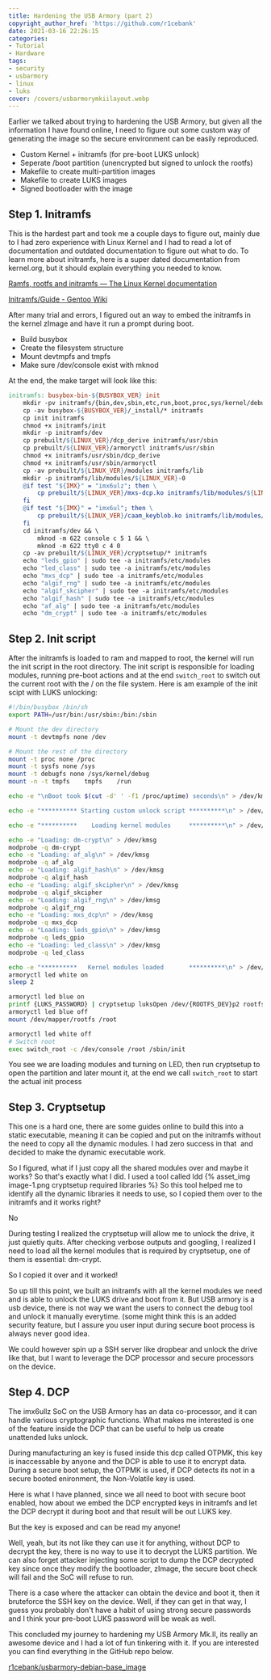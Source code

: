 ```yaml
---
title: Hardening the USB Armory (part 2)
copyright_author_href: 'https://github.com/r1cebank'
date: 2021-03-16 22:26:15
categories:
- Tutorial
- Hardware
tags:
- security
- usbarmory
- linux
- luks
cover: /covers/usbarmorymkiilayout.webp
---
```

Earlier we talked about trying to hardening the USB Armory, but given all the information I have found online, I need to figure out some custom way of generating the image so the secure environment can be easily reproduced.

- Custom Kernel + initramfs (for pre-boot LUKS unlock)
- Seperate /boot partition (unencrypted but signed to unlock the rootfs)
- Makefile to create multi-partition images
- Makefile to create LUKS images
- Signed bootloader with the image

## Step 1. Initramfs

This is the hardest part and took me a couple days to figure out, mainly due to I had zero experience with Linux Kernel and I had to read a lot of documentation and outdated documentation to figure out what to do. To learn more about initramfs, here is a super dated documentation from kernel.org, but it should explain everything you needed to know.

[Ramfs, rootfs and initramfs — The Linux Kernel documentation](https://www.kernel.org/doc/html/latest/filesystems/ramfs-rootfs-initramfs.html)

[Initramfs/Guide - Gentoo Wiki](https://wiki.gentoo.org/wiki/Initramfs/Guide)

After many trial and errors, I figured out an way to embed the initramfs in the kernel zImage and have it run a prompt during boot.

- Build busybox
- Create the filesystem structure
- Mount devtmpfs and tmpfs
- Make sure /dev/console exist with mknod

At the end, the make target will look like this:

```makefile
initramfs: busybox-bin-${BUSYBOX_VER} init
    mkdir -pv initramfs/{bin,dev,sbin,etc,run,boot,proc,sys/kernel/debug,usr/{bin,sbin},lib/modules,mnt/root,root}
    cp -av busybox-${BUSYBOX_VER}/_install/* initramfs
    cp init initramfs
    chmod +x initramfs/init
    mkdir -p initramfs/dev
    cp prebuilt/${LINUX_VER}/dcp_derive initramfs/usr/sbin
    cp prebuilt/${LINUX_VER}/armoryctl initramfs/usr/sbin
    chmod +x initramfs/usr/sbin/dcp_derive
    chmod +x initramfs/usr/sbin/armoryctl
    cp -av prebuilt/${LINUX_VER}/modules initramfs/lib
    mkdir -p initramfs/lib/modules/${LINUX_VER}-0
    @if test "${IMX}" = "imx6ulz"; then \
        cp prebuilt/${LINUX_VER}/mxs-dcp.ko initramfs/lib/modules/${LINUX_VER}-0/extra; \
    fi
    @if test "${IMX}" = "imx6ul"; then \
        cp prebuilt/${LINUX_VER}/caam_keyblob.ko initramfs/lib/modules/${LINUX_VER}-0/extra; \
    fi
    cd initramfs/dev && \
        mknod -m 622 console c 5 1 && \
        mknod -m 622 tty0 c 4 0
    cp -av prebuilt/${LINUX_VER}/cryptsetup/* initramfs
    echo "leds_gpio" | sudo tee -a initramfs/etc/modules
    echo "led_class" | sudo tee -a initramfs/etc/modules
    echo "mxs_dcp" | sudo tee -a initramfs/etc/modules
    echo "algif_rng" | sudo tee -a initramfs/etc/modules
    echo "algif_skcipher" | sudo tee -a initramfs/etc/modules
    echo "algif_hash" | sudo tee -a initramfs/etc/modules
    echo "af_alg" | sudo tee -a initramfs/etc/modules
    echo "dm_crypt" | sudo tee -a initramfs/etc/modules
```

## Step 2. Init script

After the initramfs is loaded to ram and mapped to root, the kernel will run the init script in the root directory. The init script is responsible for loading modules, running pre-boot actions and at the end `switch_root` to switch out the current root with the / on the file system. Here is am example of the init scipt with LUKS unlocking:

```sh
#!/bin/busybox /bin/sh
export PATH=/usr/bin:/usr/sbin:/bin:/sbin

# Mount the dev directory
mount -t devtmpfs none /dev

# Mount the rest of the directory
mount -t proc none /proc
mount -t sysfs none /sys
mount -t debugfs none /sys/kernel/debug
mount -n -t tmpfs    tmpfs    /run

echo -e "\nBoot took $(cut -d' ' -f1 /proc/uptime) seconds\n" > /dev/kmsg

echo -e "********** Starting custom unlock script **********\n" > /dev/kmsg

echo -e "**********    Loading kernel modules     **********\n" > /dev/kmsg

echo -e "Loading: dm-crypt\n" > /dev/kmsg
modprobe -q dm-crypt
echo -e "Loading: af_alg\n" > /dev/kmsg
modprobe -q af_alg
echo -e "Loading: algif_hash\n" > /dev/kmsg
modprobe -q algif_hash
echo -e "Loading: algif_skcipher\n" > /dev/kmsg
modprobe -q algif_skcipher
echo -e "Loading: algif_rng\n" > /dev/kmsg
modprobe -q algif_rng
echo -e "Loading: mxs_dcp\n" > /dev/kmsg
modprobe -q mxs_dcp
echo -e "Loading: leds_gpio\n" > /dev/kmsg
modprobe -q leds_gpio
echo -e "Loading: led_class\n" > /dev/kmsg
modprobe -q led_class

echo -e "**********   Kernel modules loaded       **********\n" > /dev/kmsg
armoryctl led white on
sleep 2

armoryctl led blue on
printf {LUKS_PASSWORD} | cryptsetup luksOpen /dev/{ROOTFS_DEV}p2 rootfs -d -
armoryctl led blue off
mount /dev/mapper/rootfs /root

armoryctl led white off
# Switch root
exec switch_root -c /dev/console /root /sbin/init
```

You see we are loading modules and turning on LED, then run cryptsetup to open the partition and later mount it, at the end we call `switch_root` to start the actual init process

## Step 3. Cryptsetup

This one is a hard one, there are some guides online to build this into a static executable, meaning it can be copied and put on the initramfs without the need to copy all the dynamic modules. I had zero success in that  and decided to make the dynamic executable work.

So I figured, what if I just copy all the shared modules over and maybe it works? So that's exactly what I did. I used a tool called ldd
{% asset_img image-1.png cryptsetup required libraries %}
So this tool helped me to identify all the dynamic libraries it needs to use, so I copied them over to the initramfs and it works right?

No

During testing I realized the cryptsetup will allow me to unlock the drive, it just quietly quits. After checking verbose outputs and googling, I realized I need to load all the kernel modules that is required by cryptsetup, one of them is essential: dm-crypt.

So I copied it over and it worked!

So up till this point, we built an initramfs with all the kernel modules we need and is able to unlock the LUKS drive and boot from it. But USB armory is a usb device, there is not way we want the users to connect the debug tool and unlock it manually everytime. (some might think this is an added security feature, but I assure you user input during secure boot process is always never good idea.

We could however spin up a SSH server like dropbear and unlock the drive like that, but I want to leverage the DCP processor and secure processors on the device. 

## Step 4. DCP

The imx6ullz SoC on the USB Armory has an data co-processor, and it can handle various cryptographic functions. What makes me interested is one of the feature inside the DCP that can be useful to help us create unattended luks unlock.

During manufacturing an key is fused inside this dcp called OTPMK, this key is inaccessable by anyone and the DCP is able to use it to encrypt data. During a secure boot setup, the OTPMK is used, if DCP detects its not in a secure booted enironment, the Non-Volatile key is used.

Here is what I have planned, since we all need to boot with secure boot enabled, how about we embed the DCP encrypted keys in initramfs and let the DCP decrypt it during boot and that result will be out LUKS key.

But the key is exposed and can be read my anyone!

Well, yeah, but its not like they can use it for anything, without DCP to decrypt the key, there is no way to use it to decrypt the LUKS partition. We can also forget attacker injecting some script to dump the DCP decrypted key since once they modify the bootloader, zImage, the secure boot check will fail and the SoC will refuse to run.

There is a case where the attacker can obtain the device and boot it, then it bruteforce the SSH key on the device. Well, if they can get in that way, I guess you probably don't have a habit of using strong secure passwords and I think your pre-boot LUKS password will be weak as well.

This concluded my journey to hardening my USB Armory Mk.II, its really an awesome device and I had a lot of fun tinkering with it. If you are interested you can find everything in the GitHub repo below.

[r1cebank/usbarmory-debian-base_image](https://github.com/r1cebank/usbarmory-debian-base_image)
